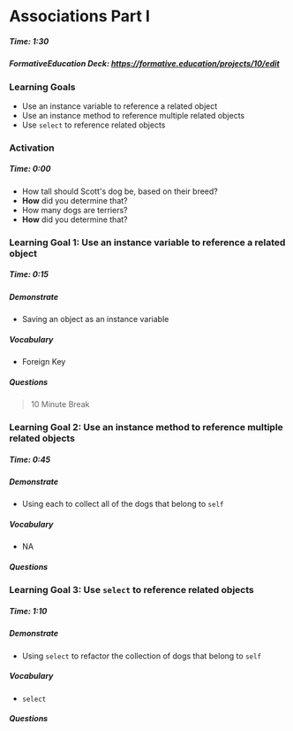 # Associations Part I

##### Time: 1:30

##### FormativeEducation Deck: <https://formative.education/projects/10/edit>



### Learning Goals

* Use an instance variable to reference a related object
* Use an instance method to reference multiple related objects
* Use `select` to reference related objects



### Activation

##### Time: 0:00
* How tall should Scott's dog be, based on their breed?
* **How** did you determine that?
* How many dogs are terriers?
* **How** did you determine that?



### Learning Goal 1: Use an instance variable to reference a related object

##### Time: 0:15

##### Demonstrate
* Saving an object as an instance variable

##### Vocabulary
* Foreign Key


##### Questions 



> 10 Minute Break



### Learning Goal 2: Use an instance method to reference multiple related objects

##### Time: 0:45

##### Demonstrate

- Using each to collect all of the dogs that belong to `self`

##### Vocabulary

- NA

##### Questions 



### Learning Goal 3: Use `select` to reference related objects

##### Time: 1:10

##### Demonstrate

- Using `select` to refactor the collection of dogs that  belong to `self`

##### Vocabulary

- `select`

##### Questions 
